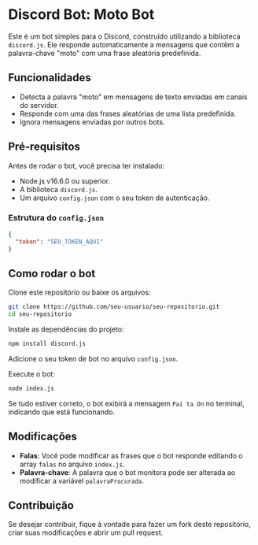 # Discord Bot: Moto Bot

Este é um bot simples para o Discord, construído utilizando a biblioteca `discord.js`. Ele responde automaticamente a mensagens que contêm a palavra-chave "moto" com uma frase aleatória predefinida.

## Funcionalidades

- Detecta a palavra "moto" em mensagens de texto enviadas em canais do servidor.
- Responde com uma das frases aleatórias de uma lista predefinida.
- Ignora mensagens enviadas por outros bots.

## Pré-requisitos

Antes de rodar o bot, você precisa ter instalado:

- Node.js v16.6.0 ou superior.
- A biblioteca `discord.js`.
- Um arquivo `config.json` com o seu token de autenticação.

### Estrutura do `config.json`

```json
{
  "token": "SEU_TOKEN_AQUI"
}
```

## Como rodar o bot

Clone este repositório ou baixe os arquivos:

```bash
git clone https://github.com/seu-usuario/seu-repositorio.git
cd seu-repositorio
```

Instale as dependências do projeto:

```bash
npm install discord.js
```

Adicione o seu token de bot no arquivo `config.json`.

Execute o bot:

```bash
node index.js
```

Se tudo estiver correto, o bot exibirá a mensagem `Pai ta On` no terminal, indicando que está funcionando.

## Modificações

- **Falas**: Você pode modificar as frases que o bot responde editando o array `falas` no arquivo `index.js`.
- **Palavra-chave**: A palavra que o bot monitora pode ser alterada ao modificar a variável `palavraProcurada`.

## Contribuição

Se desejar contribuir, fique à vontade para fazer um fork deste repositório, criar suas modificações e abrir um pull request.
